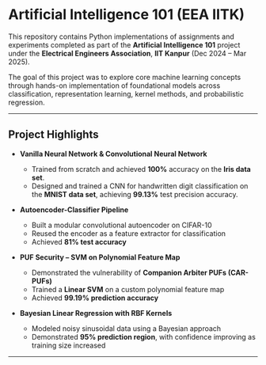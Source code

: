# Artificial Intelligence 101 (EEA IITK)

This repository contains Python implementations of assignments and experiments completed as part of the **Artificial Intelligence 101** project under the **Electrical Engineers Association**, **IIT Kanpur** (Dec 2024 – Mar 2025).

The goal of this project was to explore core machine learning concepts through hands-on implementation of foundational models across classification, representation learning, kernel methods, and probabilistic regression.

---

## Project Highlights

- **Vanilla Neural Network & Convolutional Neural Network**
  - Trained from scratch and achieved **100%** accuracy on the **Iris data set**.
  - Designed and trained a CNN for handwritten digit classification on the **MNIST data set**, achieving **99.13%** test precision accuracy.

- **Autoencoder-Classifier Pipeline**
  - Built a modular convolutional autoencoder on CIFAR-10
  - Reused the encoder as a feature extractor for classification
  - Achieved **81% test accuracy**

- **PUF Security – SVM on Polynomial Feature Map**
  - Demonstrated the vulnerability of **Companion Arbiter PUFs (CAR-PUFs)**
  - Trained a **Linear SVM** on a custom polynomial feature map
  - Achieved **99.19% prediction accuracy**

- **Bayesian Linear Regression with RBF Kernels**
  - Modeled noisy sinusoidal data using a Bayesian approach
  - Demonstrated **95% prediction region**, with confidence improving as training size increased

---
